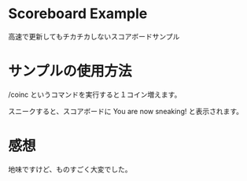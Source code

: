 # Scoreboard Example

高速で更新してもチカチカしないスコアボードサンプル

# サンプルの使用方法

/coinc というコマンドを実行すると１コイン増えます。

スニークすると、スコアボードに You are now sneaking! と表示されます。

# 感想

地味ですけど、ものすごく大変でした。
